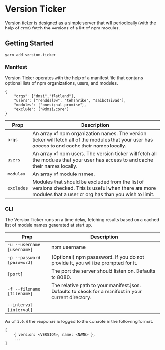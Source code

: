 # Version Ticker

Version ticker is designed as a simple server that will periodically (with the help of cron) fetch the versions of a list of npm modules.

## Getting Started

`yarn add version-ticker`

### Manifest

Version Ticker operates with the help of a manifest file that contains optional lists of npm organizations, users, and modules.

```
{
    "orgs": ["dmsi","flatland"],
    "users": ["renddslow", "tehshrike", "saibotsivad"],
    "modules": ["onesignal-promise"],
    "exclude": ["@dmsi/core"]
}
```

| Prop | Description |
| --- | --- |
| `orgs` | An array of npm organization names. The version ticker will fetch all of the modules that your user has access to and cache their names locally. |
| `users` | An array of npm users. The version ticker will fetch all the modules that your user has access to and cache their names locally. |
| `modules` | An array of module names. |
| `excludes` | Modules that should be excluded from the list of versions checked. This is useful when there are more modules that a user or org has than you wish to limit. |

### CLI

The Version Ticker runs on a time delay, fetching results based on a cached list of module names generated at start up.

| Prop | Description |
| --- | --- |
| `-u --username [username]` | npm username |
| `-p --password [password]` | (Optional) npm passsword. If you do not provide it, you will be prompted for it. |
| `[port]` | The port the server should listen on. Defaults to 8080. |
| `-f --filename [filename]` | The relative path to your manifest.json. Defaults to check for a manifest in your current directory. |
| `--interval [interval]` | | |

As of `1.0.0` the response is logged to the console in the following format:

```
[
    { version: <VERSION>, name: <NAME> },
    ...
]
``` 